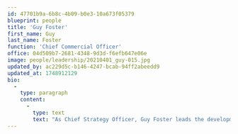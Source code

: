 ```yaml
---
id: 47701b9a-6b8c-4b09-b0e3-10a673f05379
blueprint: people
title: 'Guy Foster'
first_name: Guy
last_name: Foster
function: 'Chief Commercial Officer'
office: 04d509b7-2681-4348-9d3d-f6efb647e06e
image: people/leadership/20210401_guy-015.jpg
updated_by: ac229d5c-b146-4247-bcab-94ff2abeedd9
updated_at: 1748912129
bio:
  -
    type: paragraph
    content:
      -
        type: text
        text: "As Chief Strategy Officer, Guy Foster leads the development and execution of company-wide strategy, drives business accountability, and identifies emerging market opportunities. Guy has been with Coates Group for over five years, previously serving as Global Head of Deployment and Support and Chief Commercial Officer, but has 20 years of experience in deploying corporate and restaurant systems globally. Before Coates Group, Guy held leadership roles across the IT and QSR sectors, including IT Consultant at McDonald’s, Restaurant Solutions Manager for McDonald's Asia Pacific, Middle East and Africa, and Vice President at Capgemini."
---
```

